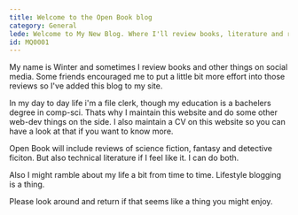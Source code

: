 ```yaml
---
title: Welcome to the Open Book blog
category: General
lede: Welcome to My New Blog. Where I'll review books, literature and ramble about my life.
id: MQ0001
---
```


My name is Winter and sometimes I review books and other things on social media. Some friends encouraged me to put a little bit more effort into those reviews so I've added this blog to my site.

In my day to day life i'm a file clerk, though my education is a bachelers degree in comp-sci. Thats why I maintain this website and do some other web-dev things on the side. I also maintain a CV on this website so you can have a look at that if you want to know more.

Open Book will include reviews of science fiction, fantasy and detective ficiton. But also technical literature if I feel like it. I can do both.

Also I might ramble about my life a bit from time to time. Lifestyle blogging is a thing.

Please look around and return if that seems like a thing you might enjoy.
